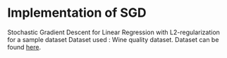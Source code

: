 # Implementation of SGD
Stochastic Gradient Descent for Linear Regression with L2-regularization for a sample dataset
Dataset used : Wine quality dataset.
Dataset can be found [here](http://archive.ics.uci.edu/ml/datasets/wine+quality).

